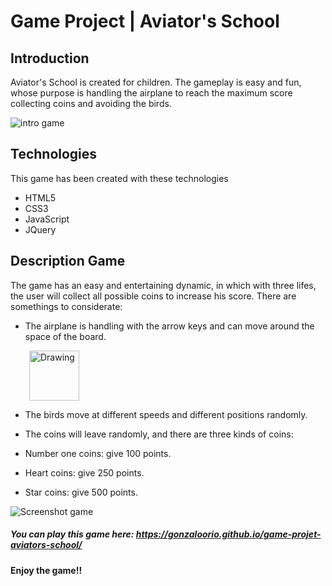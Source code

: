 

# Game Project | Aviator's School

## Introduction

Aviator's School is created for children. The gameplay is easy and fun, whose purpose is handling the airplane to reach the maximum score collecting coins and avoiding the birds.

![intro game](https://raw.githubusercontent.com/GonzaloOrio/game-projet-aviators-school/master/img/demo.png)

## Technologies

This game has been created with these technologies
  - HTML5
  - CSS3
  - JavaScript
  - JQuery

## Description Game


The game has an easy and entertaining dynamic, in which with three lifes, the user will collect all possible coins to increase his score. There are somethings to considerate:


 - The airplane is handling with the arrow keys and can move around the space of the board.
<img src="http://ayudaexcel.com/wp-content/uploads/2014/10/flechas.png" alt="Drawing" style="width: 80px; margin-left:30px;"/>

 - The birds move at different speeds and different positions randomly.
 - The coins will leave randomly, and there are three kinds of coins:

  - Number one coins: give 100 points.

  - Heart coins: give 250 points.

  - Star coins: give 500 points.


![Screenshot game](https://raw.githubusercontent.com/GonzaloOrio/game-projet-aviators-school/master/img/fondo.png)

##### You can play this game here: https://gonzaloorio.github.io/game-projet-aviators-school/

#### Enjoy the game!!
